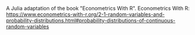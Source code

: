 A Julia adaptation of the book "Econometrics With R".
Econometrics With R: https://www.econometrics-with-r.org/2-1-random-variables-and-probability-distributions.html#probability-distributions-of-continuous-random-variables
